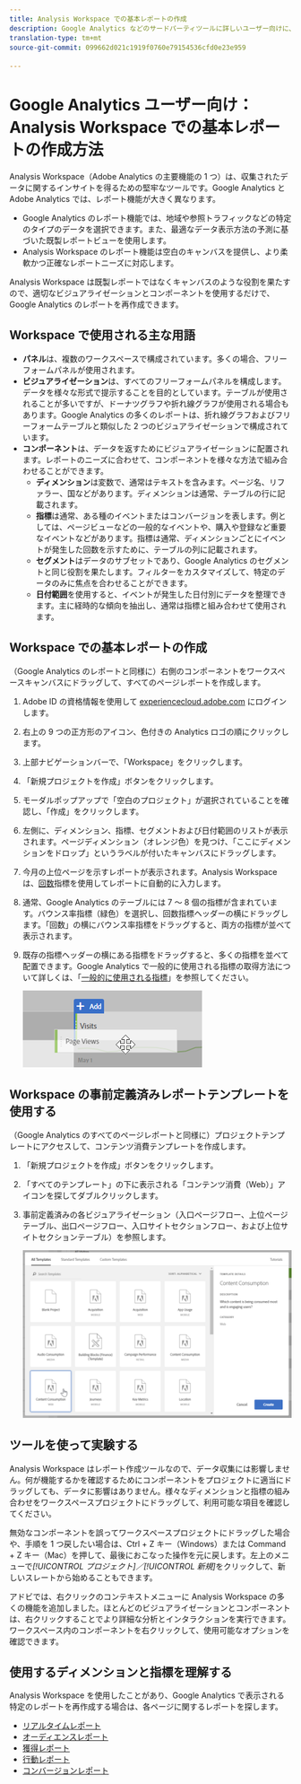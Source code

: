 ```yaml
---
title: Analysis Workspace での基本レポートの作成
description: Google Analytics などのサードパーティツールに詳しいユーザー向けに、Analysis Workspace で基本レポートを作成する方法について説明します。
translation-type: tm+mt
source-git-commit: 099662d021c1919f0760e79154536cfd0e23e959

---
```



# Google Analytics ユーザー向け：Analysis Workspace での基本レポートの作成方法

Analysis Workspace（Adobe Analytics の主要機能の 1 つ）は、収集されたデータに関するインサイトを得るための堅牢なツールです。Google Analytics と Adobe Analytics では、レポート機能が大きく異なります。

* Google Analytics のレポート機能では、地域や参照トラフィックなどの特定のタイプのデータを選択できます。また、最適なデータ表示方法の予測に基づいた既製レポートビューを使用します。
* Analysis Workspace のレポート機能は空白のキャンバスを提供し、より柔軟かつ正確なレポートニーズに対応します。

Analysis Workspace は既製レポートではなくキャンバスのような役割を果たすので、適切なビジュアライゼーションとコンポーネントを使用するだけで、Google Analytics のレポートを再作成できます。

## Workspace で使用される主な用語

* **パネル**&#x200B;は、複数のワークスペースで構成されています。多くの場合、フリーフォームパネルが使用されます。
* **ビジュアライゼーション**&#x200B;は、すべてのフリーフォームパネルを構成します。データを様々な形式で提示することを目的としています。テーブルが使用されることが多いですが、ドーナツグラフや折れ線グラフが使用される場合もあります。Google Analytics の多くのレポートは、折れ線グラフおよびフリーフォームテーブルと類似した 2 つのビジュアライゼーションで構成されています。
* **コンポーネント**&#x200B;は、データを返すためにビジュアライゼーションに配置されます。レポートのニーズに合わせて、コンポーネントを様々な方法で組み合わせることができます。
   * **ディメンション**&#x200B;は変数で、通常はテキストを含みます。ページ名、リファラー、国などがあります。ディメンションは通常、テーブルの行に記載されます。
   * **指標**&#x200B;は通常、ある種のイベントまたはコンバージョンを表します。例としては、ページビューなどの一般的なイベントや、購入や登録など重要なイベントなどがあります。指標は通常、ディメンションごとにイベントが発生した回数を示すために、テーブルの列に記載されます。
   * **セグメント**&#x200B;はデータのサブセットであり、Google Analytics のセグメントと同じ役割を果たします。フィルターをカスタマイズして、特定のデータのみに焦点を合わせることができます。
   * **日付範囲**&#x200B;を使用すると、イベントが発生した日付別にデータを整理できます。主に経時的な傾向を抽出し、通常は指標と組み合わせて使用されます。

## Workspace での基本レポートの作成

（Google Analytics のレポートと同様に）右側のコンポーネントをワークスペースキャンバスにドラッグして、すべてのページレポートを作成します。

1. Adobe ID の資格情報を使用して [experiencecloud.adobe.com](https://experiencecloud.adobe.com) にログインします。
1. 右上の 9 つの正方形のアイコン、色付きの Analytics ロゴの順にクリックします。
1. 上部ナビゲーションバーで、「Workspace」をクリックします。
1. 「新規プロジェクトを作成」ボタンをクリックします。
1. モーダルポップアップで「空白のプロジェクト」が選択されていることを確認し、「作成」をクリックします。
1. 左側に、ディメンション、指標、セグメントおよび日付範囲のリストが表示されます。ページディメンション（オレンジ色）を見つけ、「ここにディメンションをドロップ」というラベルが付いたキャンバスにドラッグします。
1. 今月の上位ページを示すレポートが表示されます。Analysis Workspace は、[回数](/help/components/c-variables/c-metrics/metrics-occurrences.md)指標を使用してレポートに自動的に入力します。
1. 通常、Google Analytics のテーブルには 7 ～ 8 個の指標が含まれています。バウンス率指標（緑色）を選択し、回数指標ヘッダーの横にドラッグします。「回数」の横にバウンス率指標をドラッグすると、両方の指標が並べて表示されます。
1. 既存の指標ヘッダーの横にある指標をドラッグすると、多くの指標を並べて配置できます。Google Analytics で一般的に使用される指標の取得方法について詳しくは、「[一般的に使用される指標](common-metrics.md)」を参照してください。

   ![新しい指標](/help/technotes/ga-to-aa/assets/new_metric.png)

## Workspace の事前定義済みレポートテンプレートを使用する

（Google Analytics のすべてのページレポートと同様に）プロジェクトテンプレートにアクセスして、コンテンツ消費テンプレートを作成します。

1. 「新規プロジェクトを作成」ボタンをクリックします。
1. 「すべてのテンプレート」の下に表示される「コンテンツ消費（Web）」アイコンを探してダブルクリックします。
1. 事前定義済みの各ビジュアライゼーション（入口ページフロー、上位ページテーブル、出口ページフロー、入口サイトセクションフロー、および上位サイトセクションテーブル）を参照します。

   ![テンプレートの選択](/help/technotes/ga-to-aa/assets/content_consumption_template.png)

## ツールを使って実験する

Analysis Workspace はレポート作成ツールなので、データ収集には影響しません。何が機能するかを確認するためにコンポーネントをプロジェクトに適当にドラッグしても、データに影響はありません。様々なディメンションと指標の組み合わせをワークスペースプロジェクトにドラッグして、利用可能な項目を確認してください。

無効なコンポーネントを誤ってワークスペースプロジェクトにドラッグした場合や、手順を 1 つ戻したい場合は、Ctrl + Z キー（Windows）または Command + Z キー（Mac）を押して、最後におこなった操作を元に戻します。左上のメニューで&#x200B;*[!UICONTROL プロジェクト]／[!UICONTROL 新規]*&#x200B;をクリックして、新しいスレートから始めることもできます。

アドビでは、右クリックのコンテキストメニューに Analysis Workspace の多くの機能を追加しました。ほとんどのビジュアライゼーションとコンポーネントは、右クリックすることでより詳細な分析とインタラクションを実行できます。ワークスペース内のコンポーネントを右クリックして、使用可能なオプションを確認できます。

## 使用するディメンションと指標を理解する

Analysis Workspace を使用したことがあり、Google Analytics で表示される特定のレポートを再作成する場合は、各ページに関するレポートを探します。

* [リアルタイムレポート](realtime-reports.md)
* [オーディエンスレポート](audience-reports.md)
* [獲得レポート](acquisition-reports.md)
* [行動レポート](behavior-reports.md)
* [コンバージョンレポート](conversions-reports.md)
